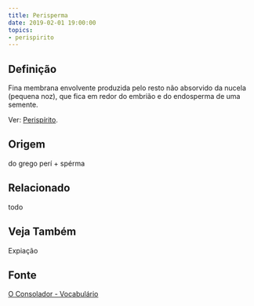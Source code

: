 ```yaml
---
title: Perisperma
date: 2019-02-01 19:00:00
topics:
- perispirito
---
```


## Definição
Fina membrana envolvente produzida pelo resto não absorvido da nucela (pequena
noz), que fica em redor do embrião e do endosperma de uma semente. 

Ver: [Perispírito](../perispirito).

## Origem
do grego perí + spérma

## Relacionado
todo

## Veja Também
Expiação

## Fonte
[O Consolador - Vocabulário](http://www.oconsolador.com.br/linkfixo/vocabulario/principal.html)

